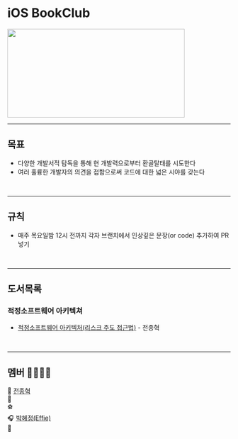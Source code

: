 # iOS BookClub


<img src="BooksImage.jpeg" width="400" height="200">

<br/>

---


## 목표
- 다양한 개발서적 탐독을 통해 현 개발력으로부터 환골탈태를 시도한다
- 여러 훌륭한 개발자의 의견을 접함으로써 코드에 대한 넓은 시야를 갖는다

<br/>

---

## 규칙 
- 매주 목요일밤 12시 전까지 각자 브랜치에서 인상깊은 문장(or code) 추가하여 PR넣기

<br/>

---

## 도서목록 

### 적정소프트웨어 아키텍쳐

- [적정소프트웨어 아키텍처(리스크 주도 접근법)]() - 전종혁 <br/>


<br/>

---

## 멤버 👨‍💻👩‍💻
🌿 [전종혁](https://github.com/suojae3) <br>
🐯 [](https://github.com/)  <br>
⚽ [](https://github.com/) <br>
🎧 [박혜정(Effie)](https://github.com/hyeffie) <br>
💪 [](https://github.com/) <br>

